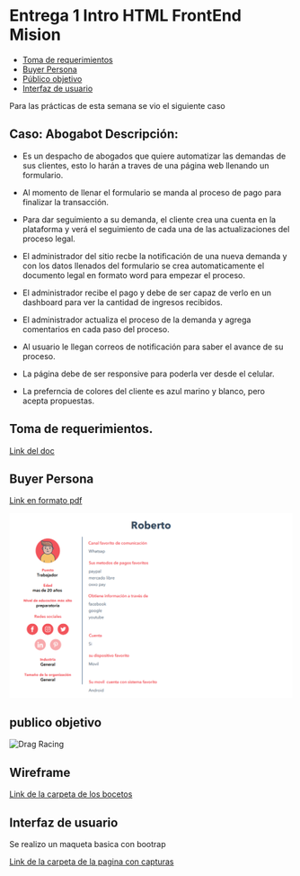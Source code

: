 # Entrega 1 Intro HTML FrontEnd Mision




* [Toma de requerimientos]()
* [Buyer Persona]()
* [Público objetivo]()
* [Interfaz de usuario]()


Para las prácticas de esta semana se vio el siguiente caso

## Caso: Abogabot Descripción:

* Es un despacho de abogados que quiere automatizar las demandas de sus clientes, esto lo harán a traves de una página web llenando un formulario.

* Al momento de llenar el formulario se manda al proceso de pago para finalizar la transacción.

* Para dar seguimiento a su demanda, el cliente crea una cuenta en la plataforma y verá el seguimiento de cada una de las actualizaciones del proceso legal.

* El administrador del sitio recbe la notificación de una nueva demanda y con los datos llenados del formulario se crea automaticamente el documento legal en formato word para empezar el proceso.

* El administrador recibe el pago y debe de ser capaz de verlo en un dashboard para ver la cantidad de ingresos recibidos.

* El administrador actualiza el proceso de la demanda y agrega comentarios en cada paso del proceso.

* Al usuario le llegan correos de notificación para saber el avance de su proceso.

* La página debe de ser responsive para poderla ver desde el celular.

* La preferncia de colores del cliente es azul marino y blanco, pero acepta propuestas.
 
## Toma de requerimientos. 

[Link del doc]()

## Buyer Persona

[Link en formato pdf]()

![Drag Racing](https://raw.githubusercontent.com/ChristianDeM/Entrega-1-Intro-HTML-FrontEnd-Mision/main/buyer%20persona/pic1.png)

## publico objetivo 

![Drag Racing]()

## Wireframe

[Link de la carpeta de los bocetos ](https://github.com/ChristianDeM/Entrega-1-Intro-HTML-FrontEnd-Mision/blob/main/UX/UX.md)

##  Interfaz de usuario

Se realizo un maqueta basica con bootrap

[Link de la carpeta de la pagina con capturas ]()

